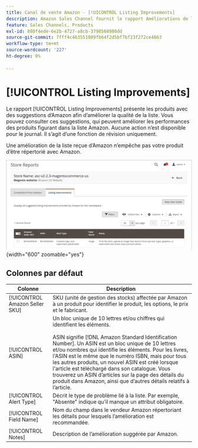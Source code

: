 ```yaml
---
title: Canal de vente Amazon - [!UICONTROL Listing Improvements]
description: Amazon Sales Channel fournit le rapport Améliorations de la liste pour vous donner des suggestions pour améliorer la qualité des listes Amazon.
feature: Sales Channels, Products
exl-id: 880f4ede-6e2b-4727-a8cb-3798568980dd
source-git-commit: 7fff4c463551089fb64f2d5bf7bf23f272ce4663
workflow-type: tm+mt
source-wordcount: '227'
ht-degree: 0%

---
```


# [!UICONTROL Listing Improvements]

Le rapport [!UICONTROL Listing Improvements] présente les produits avec des suggestions d’Amazon afin d’améliorer la qualité de la liste. Vous pouvez consulter ces suggestions, qui peuvent améliorer les performances des produits figurant dans la liste Amazon. Aucune action n’est disponible pour le journal. Il s’agit d’une fonction de révision uniquement.

Une amélioration de la liste reçue d’Amazon n’empêche pas votre produit d’être répertorié avec Amazon.

![Améliorations de la liste](assets/amazon-listing-improvements.png){width="600" zoomable="yes"}

## Colonnes par défaut

| Colonne | Description |
|--------------------------------|------------------------------------------------------------------------------------------------------------------------------------------------------------------------------------------------------------------------------------------------------------------------------------------------------------------------------------------------------------------------------------------------------------------------------------------------------------------------------------------|
| [!UICONTROL Amazon Seller SKU] | SKU (unité de gestion des stocks) affectée par Amazon à un produit pour identifier le produit, les options, le prix et le fabricant. |
| [!UICONTROL ASIN] | Un bloc unique de 10 lettres et/ou chiffres qui identifient les éléments.<br><br>ASIN signifie [!DNL Amazon Standard Identification Number]. Un ASIN est un bloc unique de 10 lettres et/ou nombres qui identifie les éléments. Pour les livres, l&#39;ASIN est le même que le numéro ISBN, mais pour tous les autres produits, un nouvel ASIN est créé lorsque l&#39;article est téléchargé dans son catalogue. Vous trouverez un ASIN d’articles sur la page des détails du produit dans Amazon, ainsi que d’autres détails relatifs à l’article. |
| [!UICONTROL Alert Type] | Décrit le type de problème lié à la liste. Par exemple, &quot;Absente&quot; indique qu’il manque un attribut obligatoire. |
| [!UICONTROL Field Name] | Nom du champ dans le vendeur Amazon répertoriant les détails pour lesquels l’amélioration est recommandée. |
| [!UICONTROL Notes] | Description de l’amélioration suggérée par Amazon. |
